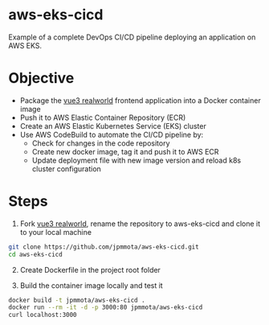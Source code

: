 # aws-eks-cicd
Example of a complete DevOps CI/CD pipeline deploying an application on AWS EKS.

# Objective
- Package the [vue3 realworld](https://github.com/mutoe/vue3-realworld-example-app) frontend application into a Docker container image
- Push it to AWS Elastic Container Repository (ECR)
- Create an AWS Elastic Kubernetes Service (EKS) cluster
- Use AWS CodeBuild to automate the CI/CD pipeline by:
  - Check for changes in the code repository
  - Create new docker image, tag it and push it to AWS ECR
  - Update deployment file with new image version and reload k8s cluster configuration

# Steps
1. Fork [vue3 realworld](https://github.com/mutoe/vue3-realworld-example-app), rename the repository to aws-eks-cicd and clone it to your local machine
```bash
git clone https://github.com/jpmmota/aws-eks-cicd.git
cd aws-eks-cicd
```

2. Create Dockerfile in the project root folder

3. Build the container image locally and test it
```bash
docker build -t jpmmota/aws-eks-cicd .
docker run --rm -it -d -p 3000:80 jpmmota/aws-eks-cicd
curl localhost:3000
```
